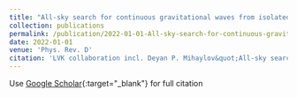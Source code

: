 ```yaml
---
title: "All-sky search for continuous gravitational waves from isolated neutron stars using Advanced LIGO and Advanced Virgo O3 data"
collection: publications
permalink: /publication/2022-01-01-All-sky-search-for-continuous-gravitational-waves-from-isolated-neutron-stars-using-Advanced-LIGO-and-Advanced-Virgo-O3-data
date: 2022-01-01
venue: 'Phys. Rev. D'
citation: 'LVK collaboration incl. Deyan P. Mihaylov&quot;All-sky search for continuous gravitational waves from isolated neutron stars using Advanced LIGO and Advanced Virgo O3 data.&quot; Phys. Rev. D, 2022.'
---
```

Use [Google Scholar](https://scholar.google.com/scholar?q=All+sky+search+for+continuous+gravitational+waves+from+isolated+neutron+stars+using+Advanced+LIGO+and+Advanced+Virgo+O3+data){:target="_blank"} for full citation